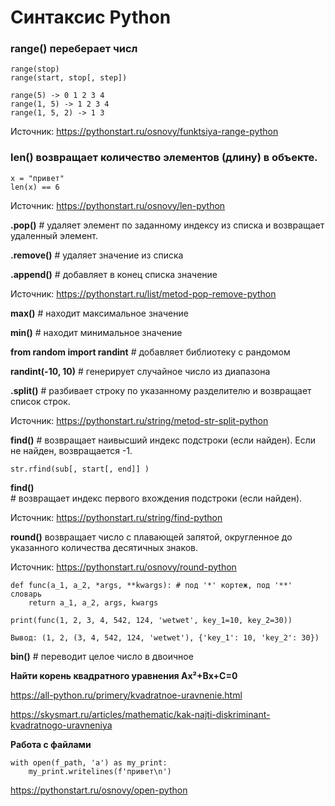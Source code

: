 # Синтаксис Python

### range() переберает числ
    range(stop) 
    range(start, stop[, step])
    
    range(5) -> 0 1 2 3 4
    range(1, 5) -> 1 2 3 4
    range(1, 5, 2) -> 1 3
Источник: https://pythonstart.ru/osnovy/funktsiya-range-python

### len() возвращает количество элементов (длину) в объекте.

    x = "привет"
    len(x) == 6

Источник: https://pythonstart.ru/osnovy/len-python 


**.pop()** # удаляет элемент по заданному индексу из списка и возвращает удаленный элемент.

**.remove()** # удаляет значение из списка 

**.append()** # добавляет в конец списка значение

Источник: https://pythonstart.ru/list/metod-pop-remove-python 

**max()** # находит максимальное значение 

**min()** # находит минимальное значение

**from random import randint** # добавляет библиотеку с рандомом

**randint(-10, 10)** # генерирует случайное число из диапазона 

**.split()** # разбивает строку по указанному разделителю и возвращает список строк.

Источник: https://pythonstart.ru/string/metod-str-split-python 

**find()** # возвращает наивысший индекс подстроки (если найден). Если не найден, возвращается -1.

    str.rfind(sub[, start[, end]] )


**find()** # возвращает индекс первого вхождения подстроки (если найден).

Источник: https://pythonstart.ru/string/find-python 

**round()** возвращает число с плавающей запятой, округленное до указанного количества десятичных знаков.

Источник: https://pythonstart.ru/osnovy/round-python 

    def func(a_1, a_2, *args, **kwargs): # под '*' кортеж, под '**' словарь 
        return a_1, a_2, args, kwargs

    print(func(1, 2, 3, 4, 542, 124, 'wetwet', key_1=10, key_2=30))

    Вывод: (1, 2, (3, 4, 542, 124, 'wetwet'), {'key_1': 10, 'key_2': 30})

**bin()** # переводит целое число в двоичное

**Найти корень квадратного уравнения Ax²+Bx+C=0**

https://all-python.ru/primery/kvadratnoe-uravnenie.html

https://skysmart.ru/articles/mathematic/kak-najti-diskriminant-kvadratnogo-uravneniya


**Работа с файлами**

    with open(f_path, 'a') as my_print:
        my_print.writelines(f'привет\n')
        
https://pythonstart.ru/osnovy/open-python

